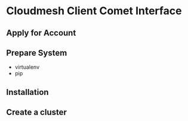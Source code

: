 # Cloudmesh Client Comet Interface 

## Apply for Account
## Prepare System
* virtualenv
* pip
## Installation

## Create a cluster